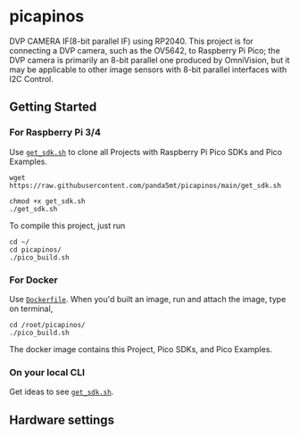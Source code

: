 # picapinos
 DVP CAMERA IF(8-bit parallel IF) using RP2040.
This project is for connecting a DVP camera, such as the OV5642, to Raspberry Pi Pico; the DVP camera is primarily an 8-bit parallel one produced by OmniVision, but it may be applicable to other image sensors with 8-bit parallel interfaces with I2C Control.
## Getting Started
### For Raspberry Pi 3/4
Use <code>[get_sdk.sh](get_sdk.sh)</code> to clone all Projects with Raspberry Pi Pico SDKs and Pico Examples.

```
wget https://raw.githubusercontent.com/panda5mt/picapinos/main/get_sdk.sh

chmod +x get_sdk.sh
./get_sdk.sh
```
To compile this project, just run
```
cd ~/
cd picapinos/
./pico_build.sh
```

### For Docker
Use <code>[Dockerfile](Dockerfile)</code>.
When you'd built an image, run and attach the image, type on terminal,
```
cd /root/picapinos/
./pico_build.sh
```
The docker image contains this Project, Pico SDKs, and Pico Examples.


### On your local CLI
Get ideas to see <code>[get_sdk.sh](get_sdk.sh)</code>.

## Hardware settings